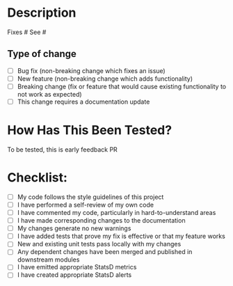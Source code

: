 # Description

<!---
A brief description about the change
-->


Fixes # <!--- JIRA ticket-->
See # <!--- TDD, Slack Thread or anything relevant -->
## Type of change

<!--- Select the one which is applicable by putting a 'x' in the large bracket [x] or do it on the UI -->

- [ ] Bug fix (non-breaking change which fixes an issue)
- [ ] New feature (non-breaking change which adds functionality)
- [ ] Breaking change (fix or feature that would cause existing functionality to not work as expected)
- [ ] This change requires a documentation update

# How Has This Been Tested?

<!--- How the testing was performed on the code? --->

To be tested, this is early feedback PR

# Checklist:

<!--- 

	Check all which are applicable (again, [x] or the UI)
	A good PR would have below checks completed
	- My code follows the style guidelines of this project
	- I have performed a self-review of my own code
	- I have commented my code, particularly in hard-to-understand areas
	- I have made corresponding changes to the documentation
	- My changes generate no new warnings
	- I have added tests that prove my fix is effective or that my feature works
	- New and existing unit tests pass locally with my changes

 -->

- [ ] My code follows the style guidelines of this project
- [ ] I have performed a self-review of my own code
- [ ] I have commented my code, particularly in hard-to-understand areas
- [ ] I have made corresponding changes to the documentation
- [ ] My changes generate no new warnings
- [ ] I have added tests that prove my fix is effective or that my feature works
- [ ] New and existing unit tests pass locally with my changes
- [ ] Any dependent changes have been merged and published in downstream modules
- [ ] I have emitted appropriate StatsD metrics
- [ ] I have created appropriate StatsD alerts
